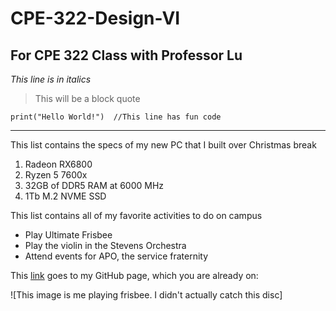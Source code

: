 # CPE-322-Design-VI
 ## **For CPE 322 Class with Professor Lu**
 
*This line is in italics*

> This will be a block quote

`print("Hello World!")  //This line has fun code`

---

This list contains the specs of my new PC that I built over Christmas break
1. Radeon RX6800
2. Ryzen 5 7600x
3. 32GB of DDR5 RAM at 6000 MHz
4. 1Tb M.2 NVME SSD

This list contains all of my favorite activities to do on campus
- Play Ultimate Frisbee
- Play the violin in the Stevens Orchestra
- Attend events for APO, the service fraternity

This [link](https://github.com/WHines-stevens/CPE-322-Design-VI) goes to my GitHub page, which you are already on: 

![This image is me playing frisbee. I didn't actually catch this disc]
